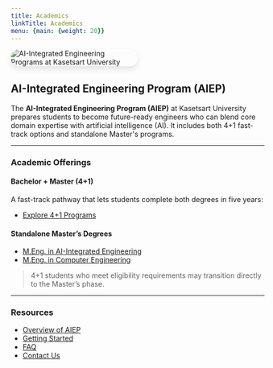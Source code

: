 ```yaml
---
title: Academics
linkTitle: Academics
menu: {main: {weight: 20}}
---
```


<img src="../../../img/banners/aiep-academics.png"
     alt="AI-Integrated Engineering Programs at Kasetsart University"
     style="max-width: 50%; height: auto; margin: 0 0 2rem 0; border-radius: 1rem; box-shadow: 0 6px 12px rgba(0,0,0,0.1); display: block;" />

## AI-Integrated Engineering Program (AIEP)

The **AI-Integrated Engineering Program (AIEP)** at Kasetsart University prepares students to become future-ready engineers who can blend core domain expertise with artificial intelligence (AI). It includes both 4+1 fast-track options and standalone Master's programs.

---

###  Academic Offerings

####  Bachelor + Master (4+1)

A fast-track pathway that lets students complete both degrees in five years:
- [Explore 4+1 Programs](/docs/4plus1/)

####  Standalone Master’s Degrees

- [M.Eng. in AI-Integrated Engineering](/docs/master/aieng/)
- [M.Eng. in Computer Engineering](/docs/master/computer/)

> 4+1 students who meet eligibility requirements may transition directly to the Master’s phase.

---

###  Resources

- [Overview of AIEP](/overview/)
- [Getting Started](/docs/getting-started/)
- [FAQ](/docs/faq/)
- [Contact Us](/contact/)
